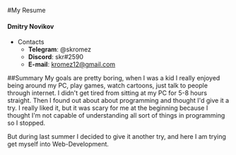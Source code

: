 #My Resume

#### Dmitry Novikov
* Contacts
    * __Telegram__: @skromez
    * __Discord__: skr#2590
    * __E-mail__: kromez12@gmail.com

##Summary
My goals are pretty boring, when I was a kid
I really enjoyed being around my PC, play games,
watch cartoons, just talk to people through internet.
I didn't get tired from sitting at my PC for 5-8 hours straight.
Then I found out about about programming and thought
I'd give it a try. I really liked it, but it was scary
for me at the beginning because I thought I'm not capable of
understanding all sort of things in programming so I stopped.

But during last summer I decided to give it another try, and here I am trying get myself into
Web-Development.
